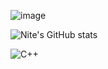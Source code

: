 ![image](https://github.com/NITEOFF/niteoff/blob/main/header%20(2).png?raw=true)

![Nite's GitHub stats](https://github-readme-stats.vercel.app/api?username=NITEOFF&theme=graywhite&show_icons=true)

![C++](https://img.shields.io/badge/c++-%2300599C.svg?style=for-the-badge&logo=c%2B%2B&logoColor=white)

